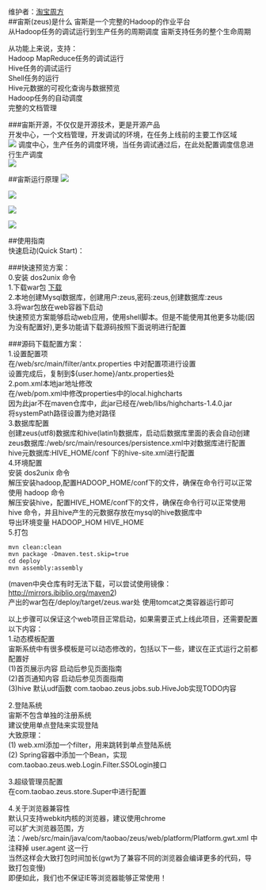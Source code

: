 维护者：<a href="http://weibo.com/2482348040/" target="_blank">淘宝周方</a>  
##宙斯(zeus)是什么
宙斯是一个完整的Hadoop的作业平台  
从Hadoop任务的调试运行到生产任务的周期调度
宙斯支持任务的整个生命周期

从功能上来说，支持：  
Hadoop MapReduce任务的调试运行  
Hive任务的调试运行  
Shell任务的运行    
Hive元数据的可视化查询与数据预览  
Hadoop任务的自动调度  
完整的文档管理  


 
###宙斯开源，不仅仅是开源技术，更是开源产品  
开发中心，一个文档管理，开发调试的环境，在任务上线前的主要工作区域  
<a href="http://xuhengfei.github.io/assets/images/articles/zeus/snapshot-dev.png" target="_blank"><img src="http://xuhengfei.github.io/assets/images/articles/zeus/snapshot-dev.png" /></a>
调度中心，生产任务的调度环境，当任务调试通过后，在此处配置调度信息进行生产调度  
<a href="http://xuhengfei.github.io/assets/images/articles/zeus/snapshot-schedule.png" target="_blank"><img src="http://xuhengfei.github.io/assets/images/articles/zeus/snapshot-schedule.png" /></a>  

##宙斯运行原理
<a href="http://xuhengfei.github.io/assets/images/articles/zeus/graph-network.png" target="_blank"><img src="http://xuhengfei.github.io/assets/images/articles/zeus/graph-network.png" /></a>  

<a href="http://xuhengfei.github.io/assets/images/articles/zeus/graph-struct.png" target="_blank"><img src="http://xuhengfei.github.io/assets/images/articles/zeus/graph-struct.png" /></a>  

<a href="http://xuhengfei.github.io/assets/images/articles/zeus/graph-workflow.png" target="_blank"><img src="http://xuhengfei.github.io/assets/images/articles/zeus/graph-workflow.png" /></a>  

<a href="http://xuhengfei.github.io/assets/images/articles/zeus/graph-schedule.png" target="_blank"><img src="http://xuhengfei.github.io/assets/images/articles/zeus/graph-schedule.png" /></a>   

##使用指南    
快速启动(Quick Start)：  

###快速预览方案：  
0.安装 dos2unix 命令  
1.下载war包 <a href="http://xuhengfei.com/assets/downloads/zeus.war" target="_blank">下载</a>  
2.本地创建Mysql数据库，创建用户:zeus,密码:zeus,创建数据库:zeus  
3.将war包放在web容器下启动  
快速预览方案能够启动web应用，使用shell脚本。但是不能使用其他更多功能(因为没有配置好),更多功能请下载源码按照下面说明进行配置  

###源码下载配置方案：  
1.设置配置项  
在/web/src/main/filter/antx.properties 中对配置项进行设置  
设置完成后，复制到${user.home}/antx.properties处  
2.pom.xml本地jar地址修改  
在/web/pom.xml中修改properties中的local.highcharts  
因为此jar不在maven仓库中，此jar已经在/web/libs/highcharts-1.4.0.jar  
将systemPath路径设置为绝对路径  
3.数据库配置  
创建zeus(utf8)数据库和hive(latin1)数据库，启动后数据库里面的表会自动创建  
zeus数据库:/web/src/main/resources/persistence.xml中对数据库进行配置  
hive元数据库:HIVE_HOME/conf 下的hive-site.xml进行配置  
4.环境配置  
安装 dos2unix 命令  
解压安装hadoop,配置HADOOP_HOME/conf下的文件，确保在命令行可以正常使用 hadoop 命令  
解压安装hive，配置HIVE_HOME/conf下的文件，确保在命令行可以正常使用 hive 命令，并且hive产生的元数据存放在mysql的hive数据库中  
导出环境变量 HADOOP_HOM HIVE_HOME  
5.打包  
```shell
mvn clean:clean
mvn package -Dmaven.test.skip=true
cd deploy
mvn assembly:assembly
```
(maven中央仓库有时无法下载，可以尝试使用镜像：http://mirrors.ibiblio.org/maven2)   
产出的war包在/deploy/target/zeus.war处 
使用tomcat之类容器运行即可  


以上步骤可以保证这个web项目正常启动，如果需要正式上线此项目，还需要配置以下内容：  
1.动态模板配置  
宙斯系统中有很多模板是可以动态修改的，包括以下一些，建议在正式运行之前都配置好  
(1)首页展示内容 启动后参见页面指南  
(2)首页通知内容 启动后参见页面指南  
(3)hive 默认udf函数 com.taobao.zeus.jobs.sub.HiveJob实现TODO内容  

2.登陆系统  
宙斯不包含单独的注册系统  
建议使用单点登陆来实现登陆  
大致原理：   
(1) web.xml添加一个filter，用来跳转到单点登陆系统  
(2) Spring容器中添加一个Bean，实现com.taobao.zeus.web.Login.Filter.SSOLogin接口  

3.超级管理员配置  
在com.taobao.zeus.store.Super中进行配置

4.关于浏览器兼容性  
默认只支持webkit内核的浏览器，建议使用chrome  
可以扩大浏览器范围，方法：/web/src/main/java/com/taobao/zeus/web/platform/Platform.gwt.xml 中注释掉 user.agent 这一行  
当然这样会大致打包时间加长(gwt为了兼容不同的浏览器会编译更多的代码，导致打包变慢)  
即便如此，我们也不保证IE等浏览器能够正常使用！  
